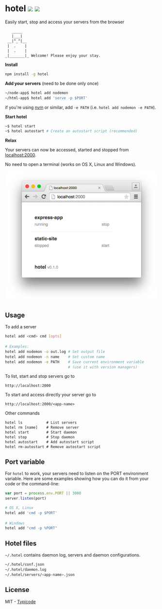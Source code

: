 # hotel [![](https://img.shields.io/travis/typicode/hotel.svg?style=flat-square)](https://travis-ci.org/typicode/hotel) [![](https://img.shields.io/npm/v/hotel.svg?style=flat-square)](https://www.npmjs.com/package/hotel)

Easily start, stop and access your servers from the browser

```
   _____
   |___|
 __|^_^|__  
 |  .    |
 |  .    |
_|_______|_ Welcome! Please enjoy your stay.
```

__Install__

```bash
npm install -g hotel
```

__Add your servers__ (need to be done only once)

```bash
~/node-app$ hotel add nodemon
~/html-app$ hotel add 'serve -p $PORT'
```

if you're using [nvm](https://github.com/creationix/nvm) or similar, add `-e PATH` (i.e. `hotel add nodemon -e PATH`).

__Start hotel__

```bash
~$ hotel start
~$ hotel autostart # Create an autostart script (recommended)
```

__Relax__

Your servers can now be accessed, started and stopped from [localhost:2000](http://localhost:2000).

No need to open a terminal (works on OS X, Linux and Windows).

![](screenshot.png)

## Usage

To add a server

```bash
hotel add <cmd> cmd [opts]

# Examples:
hotel add nodemon -o out.log # Set output file
hotel add nodemon -n name    # Set custom name
hotel add nodemon -e PATH    # Save current environment variable
                             # (use it with version managers)
```

To list, start and stop servers go to

```
http://localhost:2000
```

To start and access directly your server go to

```
http://localhost:2000/<app-name>
```

Other commands

```
hotel ls           # List servers
hotel rm [name]    # Remove server
hotel start        # Start daemon
hotel stop         # Stop daemon
hotel autostart    # Add autostart script
hotel rm-autostart # Remove autostart script
```

## Port variable

For `hotel` to work, your servers need to listen on the PORT environment variable.
Here are some examples showing how you can do it from your code or the command-line:

```javascript
var port = process.env.PORT || 3000
server.listen(port)
```

```bash
# OS X, Linux
hotel add 'cmd -p $PORT'

# Windows
hotel add "cmd -p %PORT"
```

## Hotel files

`~/.hotel` contains daemon log, servers and daemon configurations.

```bash
~/.hotel/conf.json
~/.hotel/daemon.log
~/.hotel/servers/<app-name>.json
```

## License

MIT - [Typicode](https://github.com/typicode)
